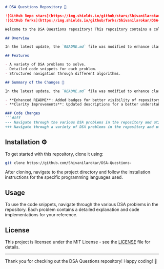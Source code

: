 ```markdown
# DSA Questions Repository 🚀

![GitHub Repo stars](https://img.shields.io/github/stars/Shivanilarokar/DSA-Questions-?style=social) 
![GitHub forks](https://img.shields.io/github/forks/Shivanilarokar/DSA-Questions-?style=social)

Welcome to the DSA Questions repository! This repository contains a collection of Data Structures and Algorithms (DSA) problems along with their implementations in various programming languages. It's designed to help you learn and practice DSA concepts effectively.

## Overview

In the latest update, the `README.md` file was modified to enhance clarity and showcase the repository's offerings more effectively.

## Features

- A variety of DSA problems to solve.
- Detailed code snippets for each problem.
- Structured navigation through different algorithms.

## Summary of the Changes 📜

In the latest update, the `README.md` file was modified to enhance clarity and structure. Key changes include:

- **Enhanced README**: Added badges for better visibility of repository metrics.
- **Clarity Improvements**: Updated descriptions for a better understanding of the repository's content.

### Code Changes
```diff
--- Navigate through the various DSA problems in the repository and utilize the code snippets provided.
+++ Navigate through a variety of DSA problems in the repository and utilize the code snippets provided.
```

## Installation ⚙️

To get started with this repository, clone it using:
```bash
git clone https://github.com/Shivanilarokar/DSA-Questions-
```
After cloning, navigate to the project directory and follow the installation instructions for the specific programming languages used.

## Usage

To use the code snippets, navigate through the various DSA problems in the repository. Each problem contains a detailed explanation and code implementations for your reference.

## License

This project is licensed under the MIT License - see the [LICENSE](LICENSE) file for details.

---

Thank you for checking out the DSA Questions repository! Happy coding! 🎉
```